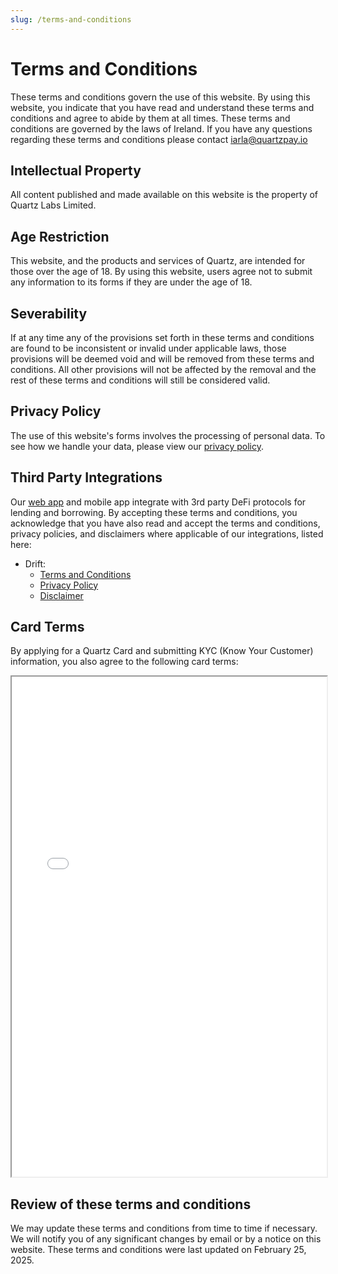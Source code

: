 ```yaml
---
slug: /terms-and-conditions
---
```


# Terms and Conditions

These terms and conditions govern the use of this website. By using this website, you indicate that you have read and understand these terms and conditions and agree to abide by them at all times. These terms and conditions are governed by the laws of Ireland. If you have any questions regarding these terms and conditions please contact [iarla@quartzpay.io](mailto:iarla@quartzpay.io)

## Intellectual Property

All content published and made available on this website is the property of Quartz Labs Limited.

## Age Restriction

This website, and the products and services of Quartz, are intended for those over the age of 18. By using this website, users agree not to submit any information to its forms if they are under the age of 18.

## Severability

If at any time any of the provisions set forth in these terms and conditions are found to be inconsistent or invalid under applicable laws, those provisions will be deemed void and will be removed from these terms and conditions. All other provisions will not be affected by the removal and the rest of these terms and conditions will still be considered valid.

## Privacy Policy

The use of this website's forms involves the processing of personal data. To see how we handle your data, please view our [privacy policy](./privacy-policy).

## Third Party Integrations

Our [web app](https://app.quartzpay.io/) and mobile app integrate with 3rd party DeFi protocols for lending and borrowing. By accepting these terms and conditions, you acknowledge that you have also read and accept the terms and conditions, privacy policies, and disclaimers where applicable of our integrations, listed here:

- Drift: 
    - [Terms and Conditions](https://docs.drift.trade/legal-and-regulations/terms-of-use)
    - [Privacy Policy](https://docs.drift.trade/legal-and-regulations/privacy-policy)
    - [Disclaimer](https://docs.drift.trade/legal-and-regulations/disclaimer)

## Card Terms

By applying for a Quartz Card and submitting KYC (Know Your Customer) information, you also agree to the following card terms:

<iframe 
  src="/pdfs/Quartz Card Terms.pdf" 
  width="100%" 
  height="800px"
  style={{border: 'none', marginTop: '1rem'}}
>
  This browser does not support PDFs. Please download the PDF to view it: 
  <a href="/pdfs/Quartz Card Terms.pdf">Download PDF</a>
</iframe> 

## Review of these terms and conditions

We may update these terms and conditions from time to time if necessary. We will notify you of any significant changes by email or by a notice on this website. These terms and conditions were last updated on February 25, 2025.
